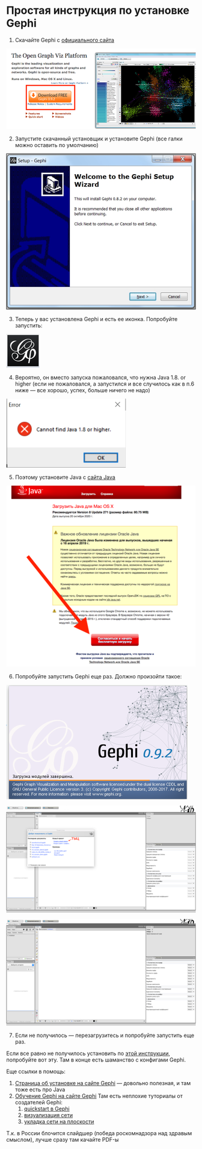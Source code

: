 # Простая инструкция по установке Gephi

1. Скачайте Gephi с [официального сайта](https://gephi.org/) 

![download_gephi_screenshot](download_gephi.png)

2. Запустите скачанный установщик и установите Gephi (все галки можно оставить по умолчанию)

![installing_gephi](installing_gephi.jpg)

3. Теперь у вас установлена Gephi и есть ее иконка. Попробуйте запустить:

![gephi_icon](gephi_icon.png)

4. Вероятно, он вместо запуска пожаловался, что нужна Java 1.8. or higher (если не пожаловался, а запустился и все случилось как в п.6 ниже — все хорошо, успех, больше ничего не надо)

![java_fail](java_fail.png)

5. Поэтому установите Java с [сайта Java](https://www.java.com/ru/download/)

![install_java](install_java.png)

6. Попробуйте запустить Gephi еще раз. Должно произойти такое:

![gephi_launching](gephi_launching.png)

![gephi_greeting](gephi_greeting.png)

![gephi_running](gephi_running.png)

7. Если не получилось — перезагрузитесь и попробуйте запустить еще раз. 

Если все равно не получилось установить по [этой инструкции](https://www.dropbox.com/s/r5teusmm11c2b2l/%D0%A3%D1%81%D1%82%D0%B0%D0%BD%D0%BE%D0%B2%D0%BA%D0%B0%20Gephi.pdf?dl=0), попробуйте вот эту. Там в конце есть шаманство с конфигами Gephi. 

Еще ссылки в помощь: 

1. [Страница об установке на сайте Gephi](https://gephi.org/users/install/) — довольно полезная, и там тоже есть про Java
2. [Обучение Gephi на сайте Gephi](https://gephi.org/users/) Там есть неплохие туториалы от создателей Gephi: 
	1. [quickstart в Gephi](https://gephi.org/users/quick-start/)
	2. [визуализация сети](https://gephi.org/users/tutorial-visualization/)
	3. [укладка сети на плоскости](https://gephi.org/users/tutorial-layouts/)

Т.к. в России блочится слайдшер (победа роскомнадзора над здравым смыслом), лучше сразу там качайте PDF-ы